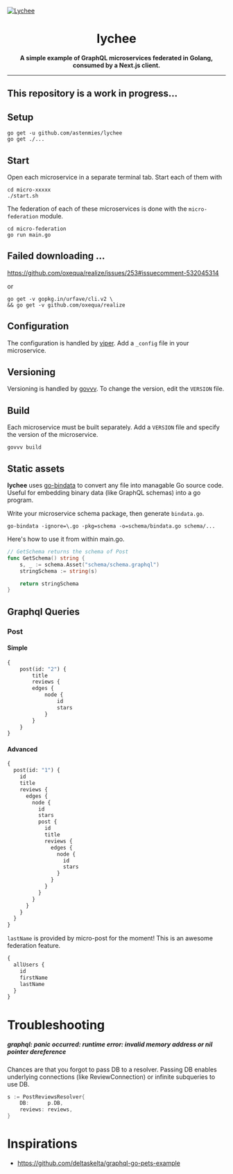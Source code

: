 [![Lychee](https://repository-images.githubusercontent.com/210030187/600c7380-dcb9-11e9-992b-bbe7a38e48e5)](https://github.com/astenmies/lychee)

<h1 align="center">
lychee
</h1>

<p align="center">
  <strong>
    A simple example of GraphQL microservices federated in Golang, consumed by a Next.js client.
  </strong>
</p>

---

## This repository is a work in progress...

## Setup

```shell
go get -u github.com/astenmies/lychee
go get ./...
```

## Start

Open each microservice in a separate terminal tab. Start each of them with

```shell
cd micro-xxxxx
./start.sh
```

The federation of each of these microservices is done with the `micro-federation` module.

```shell
cd micro-federation
go run main.go
```

## Failed downloading ...

https://github.com/oxequa/realize/issues/253#issuecomment-532045314

or

```
go get -v gopkg.in/urfave/cli.v2 \
&& go get -v github.com/oxequa/realize
```

## Configuration

The configuration is handled by [viper](github.com/spf13/viper).
Add a `_config` file in your microservice.

## Versioning

Versioning is handled by [govvv](github.com/ahmetb/govvv).
To change the version, edit the `VERSION` file.

## Build

Each microservice must be built separately.
Add a `VERSION` file and specify the version of the microservice.

```shell
govvv build
```

## Static assets

**lychee** uses [go-bindata](https://github.com/jteeuwen/go-bindata) to convert any file into managable Go source code.
Useful for embedding binary data (like GraphQL schemas) into a go program.

Write your microservice schema package, then generate `bindata.go`.

```shell
go-bindata -ignore=\.go -pkg=schema -o=schema/bindata.go schema/...
```

Here's how to use it from within main.go.

```go
// GetSchema returns the schema of Post
func GetSchema() string {
	s, _ := schema.Asset("schema/schema.graphql")
	stringSchema := string(s)

	return stringSchema
}
```

## Graphql Queries

### Post

#### Simple

```graphql
{
    post(id: "2") {
        title
        reviews {
        edges {
            node {
                id
                stars
            }
        }
    }
}
```

#### Advanced

```graphql
{
  post(id: "1") {
    id
    title
    reviews {
      edges {
        node {
          id
          stars
          post {
            id
            title
            reviews {
              edges {
                node {
                  id
                  stars
                }
              }
            }
          }
        }
      }
    }
  }
}
```

`lastName` is provided by micro-post for the moment! This is an awesome federation feature.

```graphql
{
  allUsers {
    id
    firstName
    lastName
  }
}
```

# Troubleshooting

##### graphql: panic occurred: runtime error: invalid memory address or nil pointer dereference

Chances are that you forgot to pass DB to a resolver. Passing DB enables underlying connections (like ReviewConnection) or infinite subqueries to use DB.

```go
s := PostReviewsResolver{
    DB:      p.DB,
    reviews: reviews,
}
```

# Inspirations

* https://github.com/deltaskelta/graphql-go-pets-example
